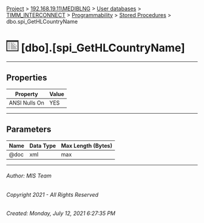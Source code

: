 #### 

[Project](../../../../../index.md) > [192.168.19.11\\MEDIBLNG](../../../../index.md) > [User databases](../../../index.md) > [TIMM_INTERCONNECT](../../index.md) > [Programmability](../index.md) > [Stored Procedures](Stored_Procedures.md) > dbo.spi_GetHLCountryName

# ![Stored Procedures](../../../../../Images/StoredProcedure32.png) [dbo].[spi_GetHLCountryName]

---

## <a name="#properties"></a>Properties

| Property | Value |
|---|---|
| ANSI Nulls On | YES |


---

## <a name="#parameters"></a>Parameters

| Name | Data Type | Max Length (Bytes) |
|---|---|---|
| @doc | xml | max |


---

###### Author:  MIS Team

###### Copyright 2021 - All Rights Reserved

###### Created: Monday, July 12, 2021 6:27:35 PM

